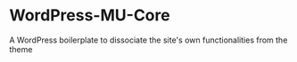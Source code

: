 # WordPress-MU-Core
A WordPress boilerplate to dissociate the site's own functionalities from the theme
